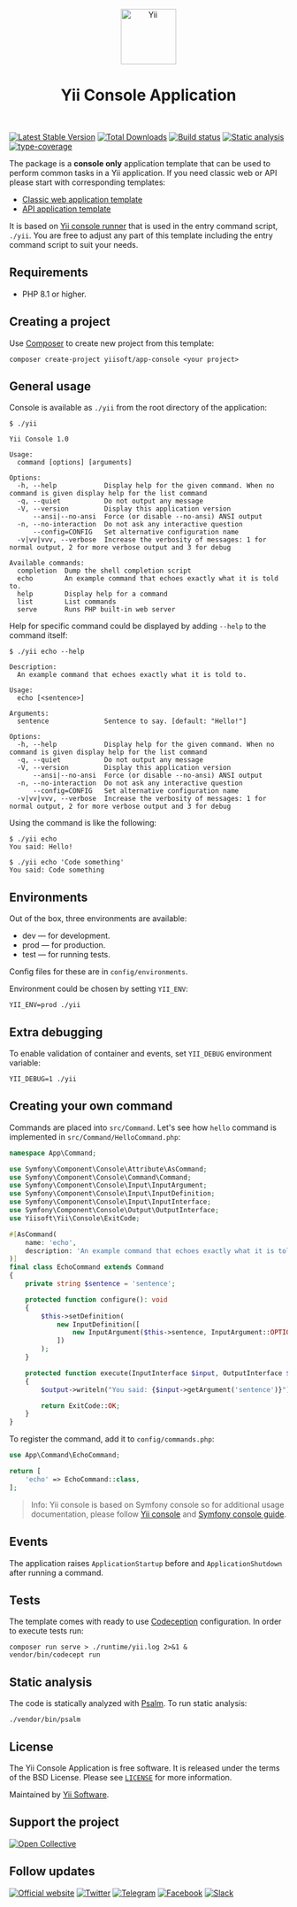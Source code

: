 <p align="center">
    <a href="https://github.com/yiisoft" target="_blank">
        <img src="https://yiisoft.github.io/docs/images/yii_logo.svg" height="100px" alt="Yii">
    </a>
    <h1 align="center">Yii Console Application</h1>
    <br>
</p>

[![Latest Stable Version](https://poser.pugx.org/yiisoft/app-console/v/stable.png)](https://packagist.org/packages/yiisoft/app-console)
[![Total Downloads](https://poser.pugx.org/yiisoft/app-console/downloads.png)](https://packagist.org/packages/yiisoft/app-console)
[![Build status](https://github.com/yiisoft/app-console/workflows/build/badge.svg)](https://github.com/yiisoft/app-console/actions?query=workflow%3Abuild)
[![Static analysis](https://github.com/yiisoft/app-console/actions/workflows/static.yml/badge.svg?branch=master)](https://github.com/yiisoft/app-console/actions/workflows/static.yml?query=branch%3Amaster)
[![type-coverage](https://shepherd.dev/github/yiisoft/app-console/coverage.svg)](https://shepherd.dev/github/yiisoft/app-console)

The package is a **console only** application template that can be used to perform common tasks in a Yii application.
If you need classic web or API please start with corresponding templates:

- [Classic web application template](https://github.com/yiisoft/app)
- [API application template](https://github.com/yiisoft/app-api) 

It is based on [Yii console runner](https://github.com/yiisoft/yii-runner-console) that is used in the entry
command script, `./yii`. You are free to adjust any part of this template including the entry command script
to suit your needs.

## Requirements

- PHP 8.1 or higher.

## Creating a project

Use [Composer](https://getcomposer.org) to create new project from this template:

```shell
composer create-project yiisoft/app-console <your project>
```

## General usage

Console is available as `./yii` from the root directory of the application:

```shell
$ ./yii

Yii Console 1.0

Usage:
  command [options] [arguments]

Options:
  -h, --help            Display help for the given command. When no command is given display help for the list command
  -q, --quiet           Do not output any message
  -V, --version         Display this application version
      --ansi|--no-ansi  Force (or disable --no-ansi) ANSI output
  -n, --no-interaction  Do not ask any interactive question
      --config=CONFIG   Set alternative configuration name
  -v|vv|vvv, --verbose  Increase the verbosity of messages: 1 for normal output, 2 for more verbose output and 3 for debug

Available commands:
  completion  Dump the shell completion script
  echo        An example command that echoes exactly what it is told to.
  help        Display help for a command
  list        List commands
  serve       Runs PHP built-in web server
```

Help for specific command could be displayed by adding `--help` to the command itself:

```shell
$ ./yii echo --help

Description:
  An example command that echoes exactly what it is told to.

Usage:
  echo [<sentence>]

Arguments:
  sentence              Sentence to say. [default: "Hello!"]

Options:
  -h, --help            Display help for the given command. When no command is given display help for the list command
  -q, --quiet           Do not output any message
  -V, --version         Display this application version
      --ansi|--no-ansi  Force (or disable --no-ansi) ANSI output
  -n, --no-interaction  Do not ask any interactive question
      --config=CONFIG   Set alternative configuration name
  -v|vv|vvv, --verbose  Increase the verbosity of messages: 1 for normal output, 2 for more verbose output and 3 for debug
```

Using the command is like the following: 

```shell
$ ./yii echo
You said: Hello!

$ ./yii echo 'Code something'
You said: Code something
```

## Environments

Out of the box, three environments are available:

- dev — for development.
- prod — for production.
- test — for running tests.

Config files for these are in `config/environments`.

Environment could be chosen by setting `YII_ENV`:

```shell
YII_ENV=prod ./yii
```

## Extra debugging

To enable validation of container and events, set `YII_DEBUG` environment variable:

```shell
YII_DEBUG=1 ./yii
```

## Creating your own command

Commands are placed into `src/Command`. Let's see how `hello` command is implemented in `src/Command/HelloCommand.php`:

```php
namespace App\Command;

use Symfony\Component\Console\Attribute\AsCommand;
use Symfony\Component\Console\Command\Command;
use Symfony\Component\Console\Input\InputArgument;
use Symfony\Component\Console\Input\InputDefinition;
use Symfony\Component\Console\Input\InputInterface;
use Symfony\Component\Console\Output\OutputInterface;
use Yiisoft\Yii\Console\ExitCode;

#[AsCommand(
    name: 'echo',
    description: 'An example command that echoes exactly what it is told to.'
)]
final class EchoCommand extends Command
{
    private string $sentence = 'sentence';

    protected function configure(): void
    {
        $this->setDefinition(
            new InputDefinition([
                new InputArgument($this->sentence, InputArgument::OPTIONAL, 'Sentence to say.', 'Hello!'),
            ])
        );
    }

    protected function execute(InputInterface $input, OutputInterface $output): int
    {
        $output->writeln("You said: {$input->getArgument('sentence')}");

        return ExitCode::OK;
    }
}
```

To register the command, add it to `config/commands.php`:

```php
use App\Command\EchoCommand;

return [
    'echo' => EchoCommand::class,
];
```

> Info: Yii console is based on Symfony console so for additional usage documentation, please follow
> [Yii console](https://github.com/yiisoft/yii-console) and
> [Symfony console guide](https://symfony.com/doc/current/console.html).

## Events

The application raises `ApplicationStartup` before and `ApplicationShutdown` after running a command.

## Tests

The template comes with ready to use [Codeception](https://codeception.com/) configuration.
In order to execute tests run:

```shell
composer run serve > ./runtime/yii.log 2>&1 &
vendor/bin/codecept run
```

## Static analysis

The code is statically analyzed with [Psalm](https://psalm.dev/). To run static analysis:

```shell
./vendor/bin/psalm
```

## License

The Yii Console Application is free software. It is released under the terms of the BSD License.
Please see [`LICENSE`](./LICENSE.md) for more information.

Maintained by [Yii Software](https://www.yiiframework.com/).

## Support the project

[![Open Collective](https://img.shields.io/badge/Open%20Collective-sponsor-7eadf1?logo=open%20collective&logoColor=7eadf1&labelColor=555555)](https://opencollective.com/yiisoft)

## Follow updates

[![Official website](https://img.shields.io/badge/Powered_by-Yii_Framework-green.svg?style=flat)](https://www.yiiframework.com/)
[![Twitter](https://img.shields.io/badge/twitter-follow-1DA1F2?logo=twitter&logoColor=1DA1F2&labelColor=555555?style=flat)](https://twitter.com/yiiframework)
[![Telegram](https://img.shields.io/badge/telegram-join-1DA1F2?style=flat&logo=telegram)](https://t.me/yii3en)
[![Facebook](https://img.shields.io/badge/facebook-join-1DA1F2?style=flat&logo=facebook&logoColor=ffffff)](https://www.facebook.com/groups/yiitalk)
[![Slack](https://img.shields.io/badge/slack-join-1DA1F2?style=flat&logo=slack)](https://yiiframework.com/go/slack)
